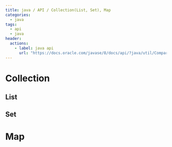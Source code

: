 ```yaml
---
title: java / API / Collection(List, Set), Map
categories: 
  - java
tags: 
  - api
  - java
header:  
  actions:
    - label: java api
      url: "https://docs.oracle.com/javase/8/docs/api/?java/util/Comparator.html"
---
```

# Collection

## List
## Set
# Map

<!--stackedit_data:
eyJoaXN0b3J5IjpbLTEwNjA3MjI2MTJdfQ==
-->